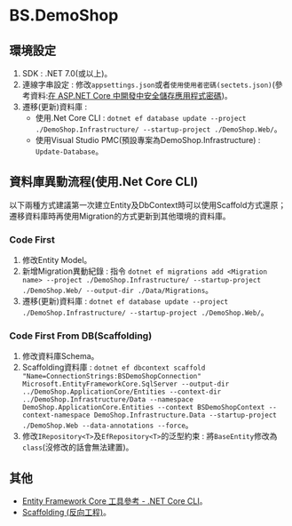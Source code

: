 # BS.DemoShop
## 環境設定
1. SDK : .NET 7.0(或以上)。
2. 連線字串設定 : 修改`appsettings.json`或者`使用使用者密碼(sectets.json)`(參考資料:[在 ASP.NET Core 中開發中安全儲存應用程式密碼](https://learn.microsoft.com/zh-tw/aspnet/core/security/app-secrets?view=aspnetcore-7.0&tabs=windows))。
3. 遷移(更新)資料庫 : 
	- 使用.Net Core CLI : `dotnet ef database update --project ./DemoShop.Infrastructure/ --startup-project ./DemoShop.Web/`。
	- 使用Visual Studio PMC(預設專案為DemoShop.Infrastructure) : `Update-Database`。

## 資料庫異動流程(使用.Net Core CLI)
以下兩種方式建議第一次建立Entity及DbContext時可以使用Scaffold方式還原；遷移資料庫時再使用Migration的方式更新到其他環境的資料庫。

### Code First
1. 修改Entity Model。
2. 新增Migration異動紀錄 : 指令 `dotnet ef migrations add <Migration name> --project ./DemoShop.Infrastructure/ --startup-project ./DemoShop.Web/ --output-dir ./Data/Migrations`。
3. 遷移(更新)資料庫 : `dotnet ef database update --project ./DemoShop.Infrastructure/ --startup-project ./DemoShop.Web/`。

### Code First From DB(Scaffolding)
1. 修改資料庫Schema。
2. Scaffolding資料庫 : `dotnet ef dbcontext scaffold "Name=ConnectionStrings:BSDemoShopConnection" Microsoft.EntityFrameworkCore.SqlServer --output-dir ../DemoShop.ApplicationCore/Entities --context-dir ../DemoShop.Infrastructure/Data --namespace DemoShop.ApplicationCore.Entities --context BSDemoShopContext --context-namespace DemoShop.Infrastructure.Data --startup-project ./DemoShop.Web --data-annotations --force`。
3. 修改`IRepository<T>`及`EfRepository<T>`的泛型約束 : 將`BaseEntity`修改為`class`(沒修改的話會無法建置)。


## 其他
- [Entity Framework Core 工具參考 - .NET Core CLI](https://learn.microsoft.com/zh-tw/ef/core/cli/dotnet)。
- [Scaffolding (反向工程)](https://learn.microsoft.com/zh-tw/ef/core/managing-schemas/scaffolding/?tabs=dotnet-core-cli)。